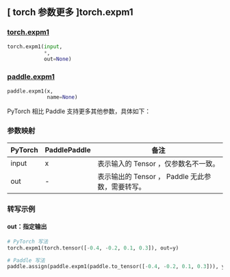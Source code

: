## [ torch 参数更多 ]torch.expm1
### [torch.expm1](https://pytorch.org/docs/stable/generated/torch.expm1.html?highlight=torch+expm1#torch.expm1)

```python
torch.expm1(input,
            *,
            out=None)
```

### [paddle.expm1](https://www.paddlepaddle.org.cn/documentation/docs/zh/develop/api/paddle/expm1_cn.html)

```python
paddle.expm1(x,
             name=None)
```

PyTorch 相比 Paddle 支持更多其他参数，具体如下：
### 参数映射

| PyTorch       | PaddlePaddle | 备注                                                   |
| ------------- | ------------ | ------------------------------------------------------ |
|  input  |  x  | 表示输入的 Tensor ，仅参数名不一致。  |
|  out  | -  | 表示输出的 Tensor ， Paddle 无此参数，需要转写。    |


### 转写示例
#### out：指定输出
```python
# PyTorch 写法
torch.expm1(torch.tensor([-0.4, -0.2, 0.1, 0.3]), out=y)

# Paddle 写法
paddle.assign(paddle.expm1(paddle.to_tensor([-0.4, -0.2, 0.1, 0.3])), y)
```
